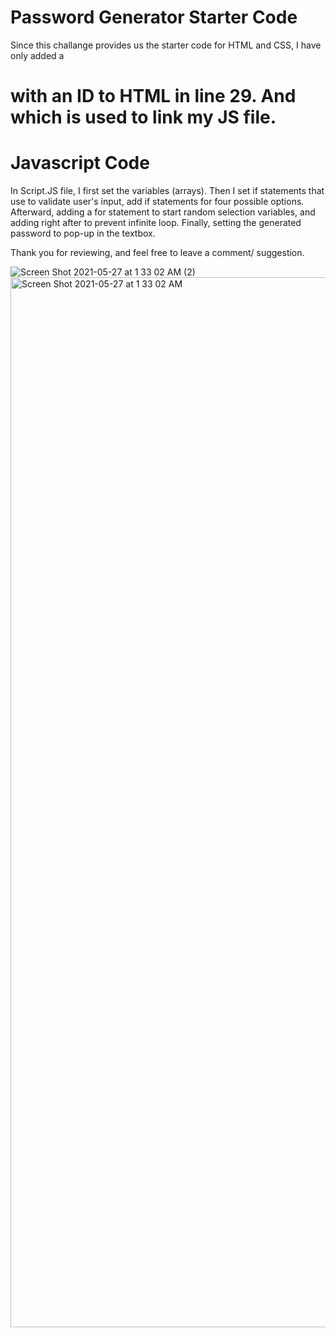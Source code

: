 # Password Generator Starter Code
Since this challange provides us the starter code for HTML and CSS, I have only added a <h1> with an ID to HTML in line 29. And which is used to link my JS file. 

# Javascript Code
In Script.JS file, I first set the variables (arrays).
Then I set if statements that use to validate user's input, 
add if statements for four possible options.
Afterward, adding a for statement to start random selection variables,
and adding right after to prevent infinite loop.
Finally, setting the generated password to pop-up in the textbox.
  
Thank you for reviewing, and feel free to leave a comment/ suggestion.  
  
![Screen Shot 2021-05-27 at 1 33 02 AM (2)](https://user-images.githubusercontent.com/30817557/119793487-7f46a580-be8b-11eb-8e16-bb3909c24811.png)
<img width="1680" alt="Screen Shot 2021-05-27 at 1 33 02 AM" src="https://user-images.githubusercontent.com/30817557/119793478-7d7ce200-be8b-11eb-9449-daa8e6eb9295.png">
  


